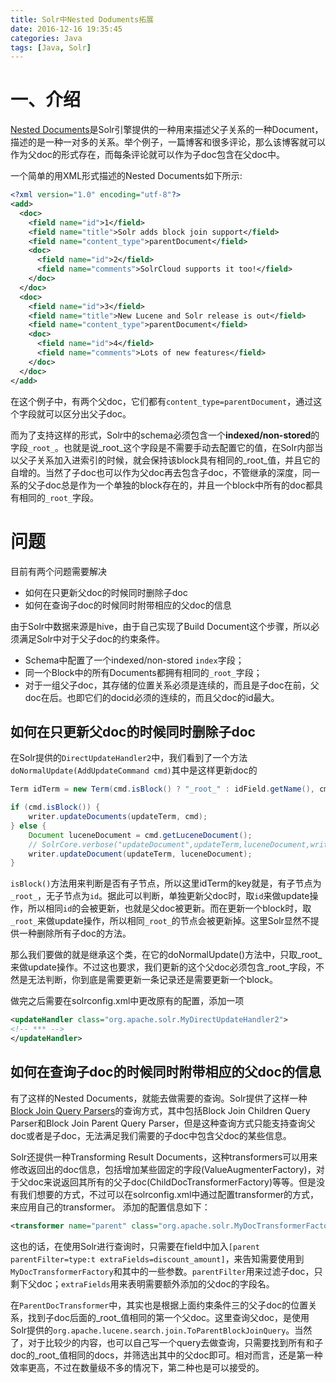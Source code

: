```yaml
---
title: Solr中Nested Doduments拓展
date: 2016-12-16 19:35:45
categories: Java
tags: [Java, Solr]
---
```

# 一、介绍
[Nested Documents](http://yonik.com/solr-nested-objects/)是Solr引擎提供的一种用来描述父子关系的一种Document，描述的是一种一对多的关系。举个例子，一篇博客和很多评论，那么该博客就可以作为父doc的形式存在，而每条评论就可以作为子doc包含在父doc中。
<!-- more -->
一个简单的用XML形式描述的Nested Documents如下所示:
``` xml
<?xml version="1.0" encoding="utf-8"?>
<add>
  <doc>
    <field name="id">1</field> 
    <field name="title">Solr adds block join support</field> 
    <field name="content_type">parentDocument</field> 
    <doc>
      <field name="id">2</field> 
      <field name="comments">SolrCloud supports it too!</field>
    </doc>
  </doc> 
  <doc>
    <field name="id">3</field> 
    <field name="title">New Lucene and Solr release is out</field> 
    <field name="content_type">parentDocument</field> 
    <doc>
      <field name="id">4</field> 
      <field name="comments">Lots of new features</field>
    </doc>
  </doc>
</add>
```
在这个例子中，有两个父doc，它们都有`content_type=parentDocument`，通过这个字段就可以区分出父子doc。

而为了支持这样的形式，Solr中的schema必须包含一个**indexed/non-stored**的字段`_root_`。也就是说_root_这个字段是不需要手动去配置它的值，在Solr内部当以父子关系加入进索引的时候，就会保持该block具有相同的_root_值，并且它的自增的。当然了子doc也可以作为父doc再去包含子doc，不管继承的深度，同一系的父子doc总是作为一个单独的block存在的，并且一个block中所有的doc都具有相同的`_root_`字段。

# 问题
目前有两个问题需要解决
- 如何在只更新父doc的时候同时删除子doc
- 如何在查询子doc的时候同时附带相应的父doc的信息

由于Solr中数据来源是hive，由于自己实现了Build Document这个步骤，所以必须满足Solr中对于父子doc的约束条件。
- Schema中配置了一个indexed/non-stored `index`字段；
- 同一个Block中的所有Documents都拥有相同的`_root_`字段；
- 对于一组父子doc，其存储的位置关系必须是连续的，而且是子doc在前，父doc在后。也即它们的docid必须的连续的，而且父doc的id最大。

## 如何在只更新父doc的时候同时删除子doc
在Solr提供的`DirectUpdateHandler2`中，我们看到了一个方法`doNormalUpdate(AddUpdateCommand cmd)`其中是这样更新doc的
``` java
Term idTerm = new Term(cmd.isBlock() ? "_root_" : idField.getName(), cmd.getIndexedId());

if (cmd.isBlock()) {
    writer.updateDocuments(updateTerm, cmd);
} else {
    Document luceneDocument = cmd.getLuceneDocument();
    // SolrCore.verbose("updateDocument",updateTerm,luceneDocument,writer);
    writer.updateDocument(updateTerm, luceneDocument);
}
```

`isBlock()`方法用来判断是否有子节点，所以这里idTerm的key就是，有子节点为`_root_`，无子节点为`id`。据此可以判断，单独更新父doc时，取`id`来做update操作，所以相同`id`的会被更新，也就是父doc被更新。而在更新一个block时，取`_root_`来做update操作，所以相同`_root_`的节点会被更新掉。这里Solr显然不提供一种删除所有子doc的方法。

那么我们要做的就是继承这个类，在它的doNormalUpdate()方法中，只取_root_来做update操作。不过这也要求，我们更新的这个父doc必须包含_root_字段，不然是无法判断，你到底是需要更新一条记录还是需要更新一个block。

做完之后需要在solrconfig.xml中更改原有的配置，添加一项
``` xml
<updateHandler class="org.apache.solr.MyDirectUpdateHandler2">
<!-- *** -->
</updateHandler>  
```

## 如何在查询子doc的时候同时附带相应的父doc的信息
有了这样的Nested Documents，就能去做需要的查询。Solr提供了这样一种[Block Join Query Parsers](https://cwiki.apache.org/confluence/display/solr/Other+Parsers#OtherParsers-BlockJoinQueryParsers)的查询方式，其中包括Block Join Children Query Parser和Block Join Parent Query Parser，但是这种查询方式只能支持查询父doc或者是子doc，无法满足我们需要的子doc中包含父doc的某些信息。

Solr还提供一种Transforming Result Documents，这种transformers可以用来修改返回出的doc信息，包括增加某些固定的字段(ValueAugmenterFactory)，对于父doc来说返回其所有的父子doc(ChildDocTransformerFactory)等等。但是没有我们想要的方式，不过可以在solrconfig.xml中通过配置transformer的方式，来应用自己的transformer。
添加的配置信息如下：
``` xml
<transformer name="parent" class="org.apache.solr.MyDocTransformerFactory"></transformer>
```
这也的话，在使用Solr进行查询时，只需要在field中加入`[parent parentFilter=type:t extraFields=discount_amount]`，来告知需要使用到`MyDocTransformerFactory`和其中的一些参数。`parentFilter`用来过滤子doc，只剩下父doc；`extraFields`用来表明需要额外添加的父doc的字段名。

在`ParentDocTransformer`中，其实也是根据上面约束条件三的父子doc的位置关系，找到子doc后面的_root_值相同的第一个父doc。这里查询父doc，是使用Solr提供的`org.apache.lucene.search.join.ToParentBlockJoinQuery`。当然了，对于比较少的内容，也可以自己写一个query去做查询，只需要找到所有和子doc的_root_值相同的docs，并筛选出其中的父doc即可。相对而言，还是第一种效率更高，不过在数量级不多的情况下，第二种也是可以接受的。
